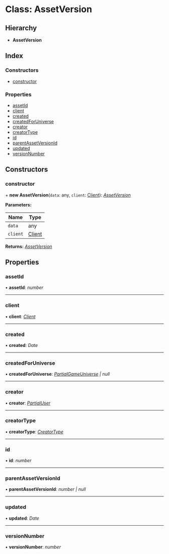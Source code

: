 
# Class: AssetVersion

## Hierarchy

* **AssetVersion**

## Index

### Constructors

* [constructor](_structures_asset_.assetversion.md#constructor)

### Properties

* [assetId](_structures_asset_.assetversion.md#assetid)
* [client](_structures_asset_.assetversion.md#client)
* [created](_structures_asset_.assetversion.md#created)
* [createdForUniverse](_structures_asset_.assetversion.md#createdforuniverse)
* [creator](_structures_asset_.assetversion.md#creator)
* [creatorType](_structures_asset_.assetversion.md#creatortype)
* [id](_structures_asset_.assetversion.md#id)
* [parentAssetVersionId](_structures_asset_.assetversion.md#parentassetversionid)
* [updated](_structures_asset_.assetversion.md#updated)
* [versionNumber](_structures_asset_.assetversion.md#versionnumber)

## Constructors

### <a id="constructor" name="constructor"></a>  constructor

\+ **new AssetVersion**(`data`: any, `client`: [Client](_client_client_.client.md)): *[AssetVersion](_structures_asset_.assetversion.md)*

**Parameters:**

Name | Type |
------ | ------ |
`data` | any |
`client` | [Client](_client_client_.client.md) |

**Returns:** *[AssetVersion](_structures_asset_.assetversion.md)*

## Properties

### <a id="assetid" name="assetid"></a>  assetId

• **assetId**: *number*

___

### <a id="client" name="client"></a>  client

• **client**: *[Client](_client_client_.client.md)*

___

### <a id="created" name="created"></a>  created

• **created**: *Date*

___

### <a id="createdforuniverse" name="createdforuniverse"></a>  createdForUniverse

• **createdForUniverse**: *[PartialGameUniverse](_structures_game_.partialgameuniverse.md) | null*

___

### <a id="creator" name="creator"></a>  creator

• **creator**: *[PartialUser](_structures_user_.partialuser.md)*

___

### <a id="creatortype" name="creatortype"></a>  creatorType

• **creatorType**: *[CreatorType](../enums/_util_constants_.creatortype.md)*

___

### <a id="id" name="id"></a>  id

• **id**: *number*

___

### <a id="parentassetversionid" name="parentassetversionid"></a>  parentAssetVersionId

• **parentAssetVersionId**: *number | null*

___

### <a id="updated" name="updated"></a>  updated

• **updated**: *Date*

___

### <a id="versionnumber" name="versionnumber"></a>  versionNumber

• **versionNumber**: *number*
